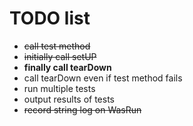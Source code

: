 # TODO list
- ~~call test method~~
- ~~initially call setUP~~
- **finally call tearDown**
- call tearDown even if test method fails
- run multiple tests
- output results of tests
- ~~record string log on WasRun~~